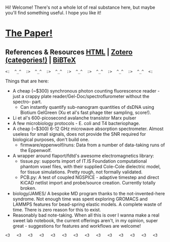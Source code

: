 Hi! Welcome! There's not a whole lot of real substance here, but maybe you'll find something useful. I hope you like it! 


# [The Paper!](https://github.com/0xDBFB7/covidinator/releases/download/vx.x/paper.pdf)

## References & Resources [HTML](https://raw.githubusercontent.com/0xDBFB7/covidinator/master/documents/references.html) | [Zotero (categories!)](https://raw.githubusercontent.com/0xDBFB7/covidinator/master/documents/references.rdf) | [BiBTeX](https://raw.githubusercontent.com/0xDBFB7/covidinator/master/documents/references.bib) 

```
<:  ^_^  :>  ^_^  :>  ^_^  :>  ^_^  :>  ^_^  :>  ^_^  :>  ^_^  <:
```

Things that are here:

 * A cheap (~$300) synchronous photon counting fluorescence reader - just a crappy plate reader/Gel-Doc/spectroflurometer without the spectro- part. 
    - Can instantly quantify sub-nanogram quantities of dsDNA using Biotium GelGreen (Xu et al's fast phage titer sampling, score!).
 * Li et al's 600-picosecond avalanche transistor Marx pulser
 * A few microbiology protocols - E. coli and T4 bacteriophage.
 * A cheap (~$300) 6-12 GHz microwave absorption spectrometer. Almost useless for small signals, does not provide the SNR required for biological purposes, don't build one.
    - firmware/eppenwolf/runs: Data from a number of data-taking runs of the Eppenwolf.
 * A wrapper around flaport/fdtd's awesome electromagnetics library:
    - tissue.py: supports import of IT.IS Foundation computational phantom voxel files, with their supplied Cole-Cole dielectric model, for tissue simulations. Pretty rough, not formally validated.
    - PCB.py: A test of coupled NGSPICE - adaptive timestep and direct KiCAD netlist import and probe/source creation. Currently totally broken.
 * biology/JAMES/ A bespoke MD program thanks to the not-invented-here syndrome. Not enough time was spent exploring GROMACS and LAMMPS features for bead-spring elastic models. A complete waste of time. There is zero reason for this to exist.
 * Reasonably bad note-taking. When all this is over I wanna make a real sweet lab notebook, the current offerings aren't, in my opinion, super great - suggestions for features and workflows are welcome!

```
<3   <3   <3   <3   <3   <3   <3   <3   <3   <3   <3   <3   <3   <3 
```

